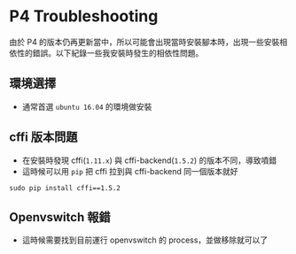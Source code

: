 # P4 Troubleshooting

由於 P4 的版本仍再更新當中，所以可能會出現當時安裝腳本時，出現一些安裝相依性的錯誤。以下紀錄一些我安裝時發生的相依性問題。

## 環境選擇

* 通常首選 `ubuntu 16.04` 的環境做安裝

## cffi 版本問題

* 在安裝時發現 cffi(`1.11.x`) 與 cffi-backend(`1.5.2`) 的版本不同，導致噴錯
* 這時候可以用 `pip` 把 cffi 拉到與 cffi-backend 同一個版本就好

```
sudo pip install cffi==1.5.2
```

## Openvswitch 報錯

* 這時候需要找到目前運行 openvswitch 的 process，並做移除就可以了